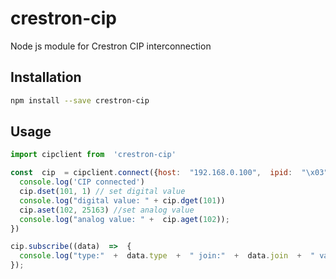 # crestron-cip
Node js module for Crestron CIP interconnection


## Installation

```sh
npm install --save crestron-cip
```

## Usage

```js
import cipclient from  'crestron-cip'

const  cip  = cipclient.connect({host:  "192.168.0.100",  ipid:  "\x03"},  ()  =>  {
  console.log('CIP connected')
  cip.dset(101, 1) // set digital value
  console.log("digital value: " + cip.dget(101))
  cip.aset(102, 25163) //set analog value
  console.log("analog value: " +  cip.aget(102));
})

cip.subscribe((data)  =>  {
  console.log("type:"  +  data.type  +  " join:"  +  data.join  +  " value:"  +  data.value)
});
```
